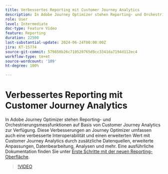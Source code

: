 ```yaml
---
title: Verbessertes Reporting mit Customer Journey Analytics
description: In Adobe Journey Optimizer stehen Reporting- und Orchestrierungsmessfunktionen auf Basis von Customer Journey Analytics zur Verfügung. Diese Verbesserungen an Journey Optimizer umfassen auch eine verbesserte Interoperabilität und einen erweiterten Wert mit Customer Journey Analytics durch zusätzliche Datenquellen, erweiterte Anpassungen, Datenbearbeitung, Analysen und mehr.
role: User
level: Intermediate
doc-type: Feature Video
feature: Reporting
duration: 22500
last-substantial-update: 2024-06-24T00:00:00Z
jira: KT-15774
source-git-commit: 579850b26c710520765d9cc3341da7194d112ec4
workflow-type: tm+mt
source-wordcount: '109'
ht-degree: 100%

---
```



# Verbessertes Reporting mit Customer Journey Analytics

In Adobe Journey Optimizer stehen Reporting- und Orchestrierungsmessfunktionen auf Basis von Customer Journey Analytics zur Verfügung. Diese Verbesserungen an Journey Optimizer umfassen auch eine verbesserte Interoperabilität und einen erweiterten Wert mit Customer Journey Analytics durch zusätzliche Datenquellen, erweiterte Anpassungen, Datenbearbeitung, Analysen und mehr.
Eine ausführliche Dokumentation finden Sie unter [Erste Schritte mit der neuen Reporting-Oberfläche](https://experienceleague.adobe.com/de/docs/journey-optimizer/using/channel-report/report-gs-cja).

>[!VIDEO](https://video.tv.adobe.com/v/3430413/?learn=on)
